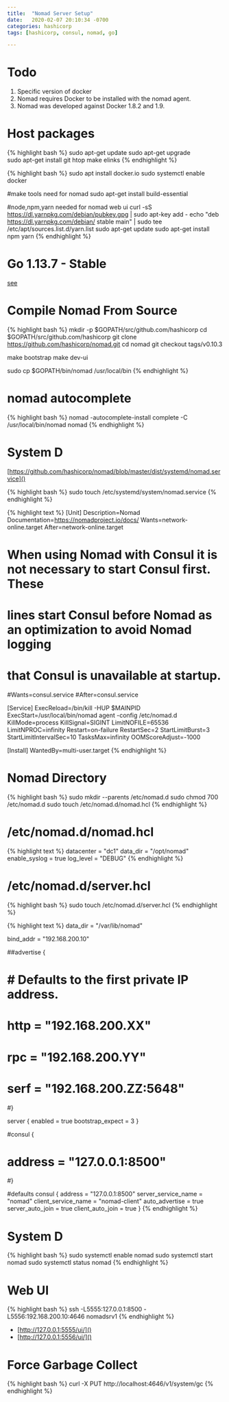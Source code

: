 ```yaml
---
title:  "Nomad Server Setup"
date:   2020-02-07 20:10:34 -0700
categories: hashicorp
tags: [hashicorp, consul, nomad, go]

---
```

# Todo 

1. Specific version of docker
2. Nomad requires Docker to be installed with the nomad agent. 
3. Nomad was developed against Docker 1.8.2 and 1.9.

# Host packages

{% highlight bash %}
sudo apt-get update
sudo apt-get upgrade    
sudo apt-get install git htop make elinks 
{% endhighlight %}

{% highlight bash %}
sudo apt install docker.io
sudo systemctl enable docker

#make tools need for nomad
sudo apt-get install build-essential

#node,npm,yarn needed for nomad web ui
curl -sS https://dl.yarnpkg.com/debian/pubkey.gpg | sudo apt-key add -
echo "deb https://dl.yarnpkg.com/debian/ stable main" | sudo tee /etc/apt/sources.list.d/yarn.list
sudo apt-get update
sudo apt-get install npm yarn
{% endhighlight %}

# Go 1.13.7 - Stable

[see](go-release)

# Compile Nomad From Source

{% highlight bash %}
mkdir -p $GOPATH/src/github.com/hashicorp 
cd $GOPATH/src/github.com/hashicorp 
git clone https://github.com/hashicorp/nomad.git
cd nomad
git checkout tags/v0.10.3

make bootstrap
make dev-ui

sudo cp $GOPATH/bin/nomad /usr/local/bin
{% endhighlight %}

# nomad autocomplete

{% highlight bash %}
nomad -autocomplete-install
complete -C /usr/local/bin/nomad nomad
{% endhighlight %}

# System D

[https://github.com/hashicorp/nomad/blob/master/dist/systemd/nomad.service]()

{% highlight bash %}
sudo touch /etc/systemd/system/nomad.service
{% endhighlight %}

{% highlight text %}
[Unit]
Description=Nomad
Documentation=https://nomadproject.io/docs/
Wants=network-online.target
After=network-online.target

# When using Nomad with Consul it is not necessary to start Consul first. These
# lines start Consul before Nomad as an optimization to avoid Nomad logging
# that Consul is unavailable at startup.
#Wants=consul.service
#After=consul.service

[Service]
ExecReload=/bin/kill -HUP $MAINPID
ExecStart=/usr/local/bin/nomad agent -config /etc/nomad.d
KillMode=process
KillSignal=SIGINT
LimitNOFILE=65536
LimitNPROC=infinity
Restart=on-failure
RestartSec=2
StartLimitBurst=3
StartLimitIntervalSec=10
TasksMax=infinity
OOMScoreAdjust=-1000

[Install]
WantedBy=multi-user.target
{% endhighlight %}    

# Nomad Directory

{% highlight bash %}
sudo mkdir --parents /etc/nomad.d
sudo chmod 700 /etc/nomad.d
sudo touch /etc/nomad.d/nomad.hcl
{% endhighlight %}

# /etc/nomad.d/nomad.hcl

{% highlight text %}
datacenter = "dc1"
data_dir = "/opt/nomad"
enable_syslog = true
log_level = "DEBUG"
{% endhighlight %}

# /etc/nomad.d/server.hcl

{% highlight bash %}
sudo touch /etc/nomad.d/server.hcl
{% endhighlight %}

{% highlight text %}
data_dir  = "/var/lib/nomad"

bind_addr = "192.168.200.10" 

##advertise {
#  # Defaults to the first private IP address.
#  http = "192.168.200.XX"
#  rpc  = "192.168.200.YY"
#  serf = "192.168.200.ZZ:5648" 
#}

server {
    enabled = true
    bootstrap_expect = 3
}

#consul {
#  address = "127.0.0.1:8500"
#}

#defaults
consul {
    address             = "127.0.0.1:8500"
    server_service_name = "nomad"
    client_service_name = "nomad-client"
    auto_advertise      = true
    server_auto_join    = true
    client_auto_join    = true
}
{% endhighlight %}

# System D

{% highlight bash %}
    sudo systemctl enable nomad
    sudo systemctl start nomad
    sudo systemctl status nomad
{% endhighlight %}

# Web UI

{% highlight bash %}
ssh -L5555:127.0.0.1:8500 -L5556:192.168.200.10:4646 nomadsrv1
{% endhighlight %}

- [http://127.0.0.1:5555/ui/]()
- [http://127.0.0.1:5556/ui/]()

# Force Garbage Collect
{% highlight bash %}
curl -X PUT http://localhost:4646/v1/system/gc
{% endhighlight %}
